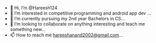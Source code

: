 - 👋 Hi, I’m @Hareesh124
- 👀 I’m interested in competitive programming and android app dev ...
- 🌱 I’m currently pursuing my 2nd year Bachelors in CS...
- 💞️ I’m looking to collaborate on anything interesting and teach me something new...
- 📫 How to reach me hareeshanand2002@gmail.com...

<!---
Hareesh124/Hareesh124 is a ✨ special ✨ repository because its `README.md` (this file) appears on your GitHub profile.
You can click the Preview link to take a look at your changes.
--->
